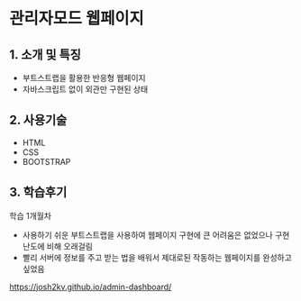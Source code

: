 # 관리자모드 웹페이지

## 1. 소개 및 특징
- 부트스트랩을 활용한 반응형 웹페이지
- 자바스크립트 없이 외관만 구현된 상태

## 2. 사용기술
- HTML
- CSS
- BOOTSTRAP

## 3. 학습후기
학습 1개월차
- 사용하기 쉬운 부트스트랩을 사용하여 웹페이지 구현에 큰 어려움은 없었으나 구현 난도에 비해 오래걸림
- 빨리 서버에 정보를 주고 받는 법을 배워서 제대로된 작동하는 웹페이지를 완성하고 싶었음


https://josh2kv.github.io/admin-dashboard/
